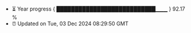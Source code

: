 - ⏳ Year progress { ███████████████████████████▁▁▁ } 92.17 %
- ⏰ Updated on Tue, 03 Dec 2024 08:29:50 GMT

